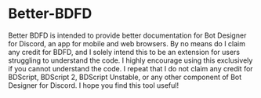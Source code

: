 # Better-BDFD
Better BDFD is intended to provide better documentation for Bot Designer for Discord, an app for mobile and web browsers. By no means do I claim any credit for BDFD, and I solely intend this to be an extension for users struggling to understand the code. I highly encourage using this exclusively if you cannot understand the code. I repeat that I do not claim any credit for BDScript, BDScript 2, BDScript Unstable, or any other component of Bot Designer for Discord. I hope you find this tool useful!
